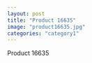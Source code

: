 ```yaml
---
layout: post
title: "Product 16635"
image: "product16635.jpg"
categories: "category1"
---
```

Product 16635
